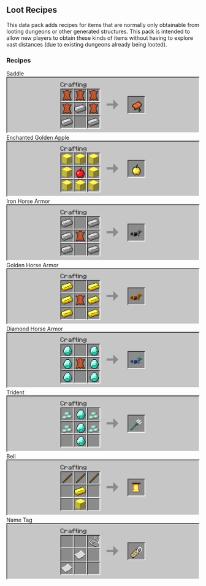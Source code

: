## Loot Recipes
This data pack adds recipes for items that are normally only obtainable from looting dungeons or other generated structures. This pack is intended to allow new players to obtain these kinds of items without having to explore vast distances (due to existing dungeons already being looted).

### Recipes
Saddle  
![Saddle](/images/crafting/saddle.png)  
Enchanted Golden Apple  
![Enchanted Golden Apple](/images/crafting/enchanted_golden_apple.png)  
Iron Horse Armor  
![Iron Horse Armor](/images/crafting/iron_horse_armor.png)  
Golden Horse Armor  
![Golden Horse Armor](/images/crafting/golden_horse_armor.png)  
Diamond Horse Armor  
![Diamond Horse Armor](/images/crafting/diamond_horse_armor.png)  
Trident  
![Trident](/images/crafting/trident.png)  
Bell  
![Bell](/images/crafting/bell.png)  
Name Tag  
![Name Tag](/images/crafting/name_tag.png)

